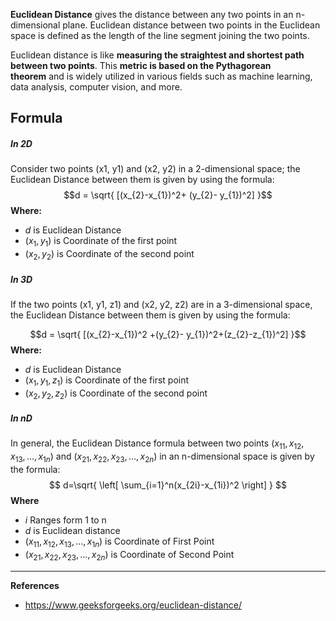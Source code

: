 **Euclidean Distance** gives the distance between any two points in an n-dimensional plane. Euclidean distance between two points in the Euclidean space is defined as the length of the line segment joining the two points.

Euclidean distance is like **measuring the straightest and shortest path between two points**. This **metric is based on the Pythagorean theorem** and is widely utilized in various fields such as machine learning, data analysis, computer vision, and more.
## Formula
##### In 2D
Consider two points (x1, y1) and (x2, y2) in a 2-dimensional space; the Euclidean Distance between them is given by using the formula:
$$d = \sqrt{ [(x_{2}-x_{1})^2+ (y_{2}- y_{1})^2] }$$
**Where:**
- $d$ is Euclidean Distance
- $(x_{1},y_{1})$ is Coordinate of the first point
- $(x_{2},y_{2})$ is Coordinate of the second point 
##### In 3D
If the two points (x1, y1, z1) and (x2, y2, z2) are in a 3-dimensional space, the Euclidean Distance between them is given by using the formula:

$$d = \sqrt{ [(x_{2}-x_{1})^2 +(y_{2}- y_{1})^2+(z_{2}-z_{1})^2] }$$
**Where:**
- $d$ is Euclidean Distance
- $(x_{1},y_{1},z_{1})$ is Coordinate of the first point
- $(x_{2},y_{2}, z_{2})$ is Coordinate of the second point 
##### In nD
In general, the Euclidean Distance formula between two points $(x_{11},x_{12}, x_{13},\dots, x_{1n})$ and $(x_{21}, x_{22}, x_{23},\dots, x_{2n})$ in an n-dimensional space is given by the formula:
$$
d=\sqrt{ \left[ \sum_{i=1}^n(x_{2i}-x_{1i})^2 \right] }
$$
**Where**
- $i$ Ranges form 1 to n
- $d$ is Euclidean distance
- $(x_{11}, x_{12}, x_{13},\dots, x_{1n})$ is Coordinate of First Point
- $(x_{21}, x_{22}, x_{23},\dots, x_{2n})$ is Coordinate of Second Point

---
**References**
- https://www.geeksforgeeks.org/euclidean-distance/
